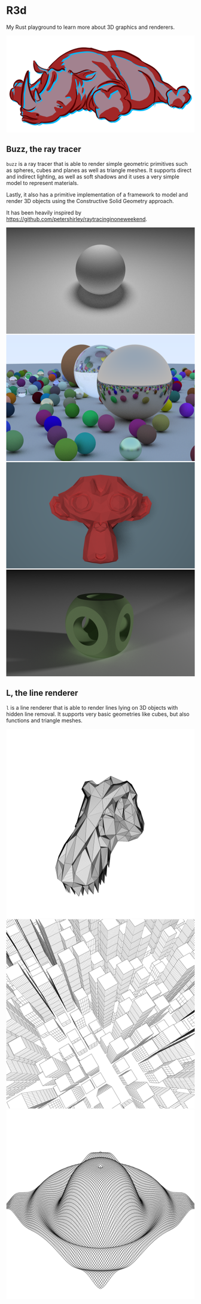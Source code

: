 # R3d

My Rust playground to learn more about 3D graphics and renderers.

![r3d.png](images/r3d.png)

## Buzz, the ray tracer

`buzz` is a ray tracer that is able to render simple geometric primitives such
as spheres, cubes and planes as well as triangle meshes. It supports direct and
indirect lighting, as well as soft shadows and it uses a very simple model to
represent materials.

Lastly, it also has a primitive implementation of a framework to model and
render 3D objects using the Constructive Solid Geometry approach.

It has been heavily inspired by
https://github.com/petershirley/raytracinginoneweekend.

![hello](images/buzz/hello.png)
![ray-tracing-in-a-weekend-cover](images/buzz/ray-tracing-in-a-weekend-cover.png)
![suzanne](images/buzz/suzanne.png)
![csg](images/buzz/csg.png)

## L, the line renderer

`l` is a line renderer that is able to render lines lying on 3D objects with
hidden line removal. It supports very basic geometries like cubes, but also
functions and triangle meshes.

![trex](images/l/trex.png)
![skyscrapers](images/l/skyscrapers.png)
![fun](images/l/fun.png)
